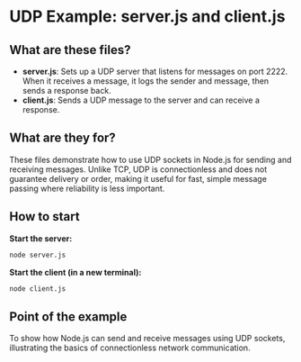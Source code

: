 # UDP Example: server.js and client.js

## What are these files?

- **server.js**: Sets up a UDP server that listens for messages on port 2222. When it receives a message, it logs the sender and message, then sends a response back.
- **client.js**: Sends a UDP message to the server and can receive a response.

## What are they for?

These files demonstrate how to use UDP sockets in Node.js for sending and receiving messages. Unlike TCP, UDP is connectionless and does not guarantee delivery or order, making it useful for fast, simple message passing where reliability is less important.

## How to start

**Start the server:**
```bash
node server.js
```

**Start the client (in a new terminal):**
```bash
node client.js
```

## Point of the example

To show how Node.js can send and receive messages using UDP sockets, illustrating the basics of connectionless network communication.